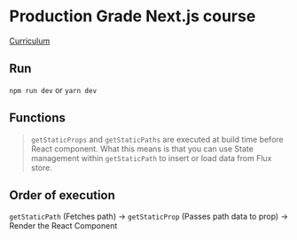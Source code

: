 # Production Grade Next.js course


[Curriculum](https://production-grade-nextjs.vercel.app)


## Run

`npm run dev` or `yarn dev`



## Functions




> `getStaticProps` and `getStaticPaths` are executed at build time before React component. What this means  is that you can use State management within `getStaticPath` to insert or load data from Flux store.


## Order of execution

`getStaticPath` (Fetches path) -> `getStaticProp` (Passes path data to prop) -> Render the React Component
